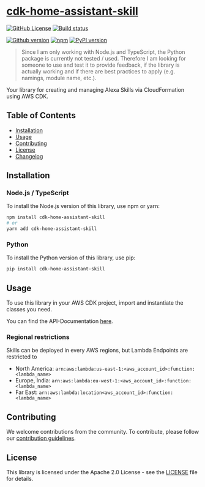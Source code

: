# [cdk-home-assistant-skill](https://t0bst4r.github.io/cdk-home-assistant-skill/)

[![GitHub License](https://img.shields.io/github/license/t0bst4r/cdk-home-assistant-skill)](LICENSE)
[![Build status](https://img.shields.io/github/actions/workflow/status/t0bst4r/cdk-home-assistant-skill/release.yml?logo=github)](https://github.com/t0bst4r/cdk-home-assistant-skill)

[![Github version](https://img.shields.io/github/v/release/t0bst4r/cdk-home-assistant-skill?logo=github)](https://github.com/t0bst4r/cdk-home-assistant-skill)
[![npm](https://img.shields.io/npm/v/cdk-home-assistant-skill?logo=npm)](https://www.npmjs.com/package/cdk-home-assistant-skill)
[![PyPI version](https://img.shields.io/pypi/v/cdk-home-assistant-skill?logo=pypi)](https://pypi.org/project/cdk-home-assistant-skill/)

> Since I am only working with Node.js and TypeScript, the Python package is currently not tested / used.
> Therefore I am looking for someone to use and test it to provide feedback, if the library is actually working and if there are best practices to apply (e.g. namings, module name, etc.).

Your library for creating and managing Alexa Skills via CloudFormation using AWS CDK.

## Table of Contents

* [Installation](#installation)
* [Usage](#usage)
* [Contributing](#contributing)
* [License](#license)
* [Changelog](https://github.com/t0bst4r/cdk-skill-management/blob/main/CHANGELOG.md)

## Installation

### Node.js / TypeScript

To install the Node.js version of this library, use npm or yarn:

```bash
npm install cdk-home-assistant-skill
# or
yarn add cdk-home-assistant-skill
```

### Python

To install the Python version of this library, use pip:

```bash
pip install cdk-home-assistant-skill
```

## Usage

To use this library in your AWS CDK project, import and instantiate the classes you need.

You can find the API-Documentation [here](API.md).

### Regional restrictions

Skills can be deployed in every AWS regions, but Lambda Endpoints are restricted to

* North America: `arn:aws:lambda:us-east-1:<aws_account_id>:function:<lambda_name>`
* Europe, India: `arn:aws:lambda:eu-west-1:<aws_account_id>:function:<lambda_name>`
* Far East: `arn:aws:lambda:location<aws_account_id>:function:<lambda_name>`

## Contributing

We welcome contributions from the community. To contribute, please follow our [contribution guidelines](CONTRIBUTE.md).

## License

This library is licensed under the Apache 2.0 License - see the [LICENSE](LICENSE) file for details.
